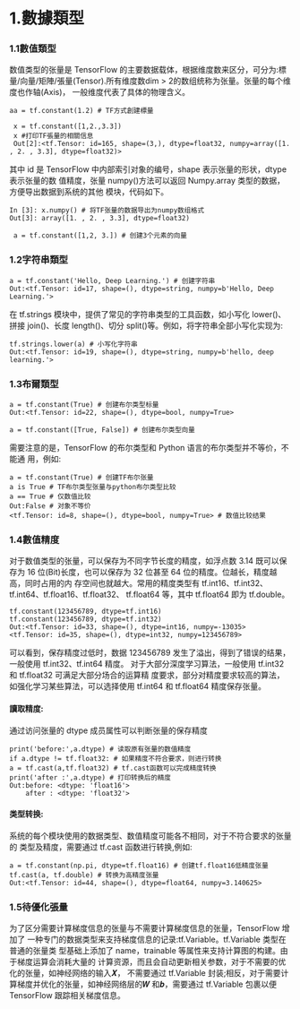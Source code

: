 # 1.數據類型
### 1.1數值類型
数值类型的张量是 TensorFlow 的主要数据载体，根据维度数来区分，可分为:標量/向量/矩陣/張量(Tensor).所有维度数dim > 2的数组统称为张量。张量的每个维度也作轴(Axis)， 一般维度代表了具体的物理含义。

    aa = tf.constant(1.2) # TF方式創建標量
    
     x = tf.constant([1,2.,3.3])
     x #打印TF張量的相關信息
     Out[2]:<tf.Tensor: id=165, shape=(3,), dtype=float32, numpy=array([1. , 2. , 3.3], dtype=float32)>
     
其中 id 是 TensorFlow 中内部索引对象的编号，shape 表示张量的形状，dtype 表示张量的数 值精度，张量 numpy()方法可以返回 Numpy.array 类型的数据，方便导出数据到系统的其他 模块，代码如下。
   
    In [3]: x.numpy() # 将TF张量的数据导出为numpy数组格式
    Out[3]: array([1. , 2. , 3.3], dtype=float32)
    
     a = tf.constant([1,2, 3.]) # 创建3个元素的向量
### 1.2字符串類型
    a = tf.constant('Hello, Deep Learning.') # 创建字符串
    Out:<tf.Tensor: id=17, shape=(), dtype=string, numpy=b'Hello, Deep Learning.'>
 在 tf.strings 模块中，提供了常见的字符串类型的工具函数，如小写化 lower()、拼接 join()、长度 length()、切分 split()等。例如，将字符串全部小写化实现为:
    
    tf.strings.lower(a) # 小写化字符串
    Out:<tf.Tensor: id=19, shape=(), dtype=string, numpy=b'hello, deep learning.'>
    
### 1.3布爾類型
    a = tf.constant(True) # 创建布尔类型标量
    Out:<tf.Tensor: id=22, shape=(), dtype=bool, numpy=True>
    
    a = tf.constant([True, False]) # 创建布尔类型向量
需要注意的是，TensorFlow 的布尔类型和 Python 语言的布尔类型并不等价，不能通 用，例如:
    
    a = tf.constant(True) # 创建TF布尔张量
    a is True # TF布尔类型张量与python布尔类型比较
    a == True # 仅数值比较
    Out:False # 对象不等价
    <tf.Tensor: id=8, shape=(), dtype=bool, numpy=True> # 数值比较结果
### 1.4數值精度
对于数值类型的张量，可以保存为不同字节长度的精度，如浮点数 3.14 既可以保存为 16 位(Bit)长度，也可以保存为 32 位甚至 64 位的精度。位越长，精度越高，同时占用的内 存空间也就越大。常用的精度类型有 tf.int16、tf.int32、tf.int64、tf.float16、tf.float32、 tf.float64 等，其中 tf.float64 即为 tf.double。

    tf.constant(123456789, dtype=tf.int16)
    tf.constant(123456789, dtype=tf.int32)
    Out:<tf.Tensor: id=33, shape=(), dtype=int16, numpy=-13035>
    <tf.Tensor: id=35, shape=(), dtype=int32, numpy=123456789>
可以看到，保存精度过低时，数据 123456789 发生了溢出，得到了错误的结果，一般使用 tf.int32、tf.int64 精度。
对于大部分深度学习算法，一般使用 tf.int32 和 tf.float32 可满足大部分场合的运算精 度要求，部分对精度要求较高的算法，如强化学习某些算法，可以选择使用 tf.int64 和 tf.float64 精度保存张量。
#### 讀取精度:
通过访问张量的 dtype 成员属性可以判断张量的保存精度
    
    print('before:',a.dtype) # 读取原有张量的数值精度
    if a.dtype != tf.float32: # 如果精度不符合要求，则进行转换
    a = tf.cast(a,tf.float32) # tf.cast函数可以完成精度转换
    print('after :',a.dtype) # 打印转换后的精度
    Out:before: <dtype: 'float16'>
        after : <dtype: 'float32'>
#### 类型转换:
系统的每个模块使用的数据类型、数值精度可能各不相同，对于不符合要求的张量的
类型及精度，需要通过 tf.cast 函数进行转换,例如:

    a = tf.constant(np.pi, dtype=tf.float16) # 创建tf.float16低精度张量
    tf.cast(a, tf.double) # 转换为高精度张量
    Out:<tf.Tensor: id=44, shape=(), dtype=float64, numpy=3.140625>
### 1.5待優化張量

为了区分需要计算梯度信息的张量与不需要计算梯度信息的张量，TensorFlow 增加了 一种专门的数据类型来支持梯度信息的记录:tf.Variable。tf.Variable 类型在普通的张量类 型基础上添加了 name，trainable 等属性来支持计算图的构建。由于梯度运算会消耗大量的 计算资源，而且会自动更新相关参数，对于不需要的优化的张量，如神经网络的输入𝑿， 不需要通过 tf.Variable 封装;相反，对于需要计算梯度并优化的张量，如神经网络层的𝑾 和𝒃，需要通过 tf.Variable 包裹以便 TensorFlow 跟踪相关梯度信息。

    
